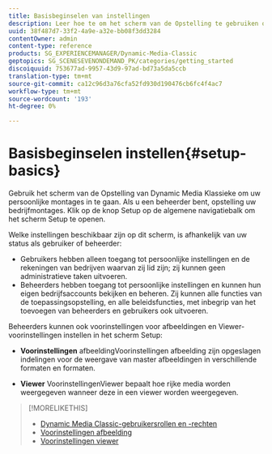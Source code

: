```yaml
---
title: Basisbeginselen van instellingen
description: Leer hoe te om het scherm van de Opstelling te gebruiken om uw persoonlijke montages in te gaan. Als u een beheerder bent, opstelling uw bedrijfmontages.
uuid: 38f487d7-33f2-4a9e-a32e-bb08f3dd3284
contentOwner: admin
content-type: reference
products: SG_EXPERIENCEMANAGER/Dynamic-Media-Classic
geptopics: SG_SCENESEVENONDEMAND_PK/categories/getting_started
discoiquuid: 753677ad-9957-43d9-97ad-bd73a5da5ccb
translation-type: tm+mt
source-git-commit: ca12c96d3a76cfa52fd930d190476cb6fc4f4ac7
workflow-type: tm+mt
source-wordcount: '193'
ht-degree: 0%

---
```



# Basisbeginselen instellen{#setup-basics}

Gebruik het scherm van de Opstelling van Dynamic Media Klassieke om uw persoonlijke montages in te gaan. Als u een beheerder bent, opstelling uw bedrijfmontages. Klik op de knop Setup op de algemene navigatiebalk om het scherm Setup te openen.

Welke instellingen beschikbaar zijn op dit scherm, is afhankelijk van uw status als gebruiker of beheerder:

* Gebruikers hebben alleen toegang tot persoonlijke instellingen en de rekeningen van bedrijven waarvan zij lid zijn; zij kunnen geen administratieve taken uitvoeren.
* Beheerders hebben toegang tot persoonlijke instellingen en kunnen hun eigen bedrijfsaccounts bekijken en beheren. Zij kunnen alle functies van de toepassingsopstelling, en alle beleidsfuncties, met inbegrip van het toevoegen van beheerders en gebruikers ook uitvoeren.

Beheerders kunnen ook voorinstellingen voor afbeeldingen en Viewer-voorinstellingen instellen in het scherm Setup:

* **Voorinstellingen**
afbeeldingVoorinstellingen afbeelding zijn opgeslagen indelingen voor de weergave van master afbeeldingen in verschillende formaten en formaten.

* **Viewer**
VoorinstellingenViewer bepaalt hoe rijke media worden weergegeven wanneer deze in een viewer worden weergegeven.

>[!MORELIKETHIS]
>
>* [Dynamic Media Classic-gebruikersrollen en -rechten](administration-setup.md#user_administration)
>* [Voorinstellingen afbeelding](application-setup.md#image_presets)
>* [Voorinstellingen viewer](application-setup.md#viewer_presets)

